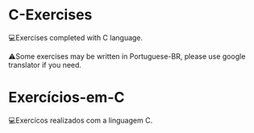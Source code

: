 # C-Exercises
💻Exercises completed with C language.

⚠️Some exercises may be written in Portuguese-BR, please use google translator if you need.

# Exercícios-em-C
💻Exercícos realizados com a linguagem C.
